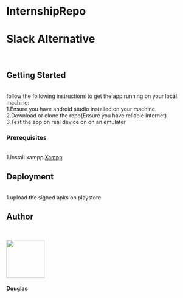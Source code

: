 # InternshipRepo
<h1>Slack Alternative</h1>
</br>
<h2>Getting Started</h2>
</br>
follow the following instructions to get the app running on your local machine:<br>
1.Ensure you have android studio installed on your machine</br>
2.Download or clone the repo(Ensure you have reliable internet)</br>
3.Test the app on real device on on an emulater</br>
<h3>Prerequisites</h3></br>
1.Install xampp <a href="https://www.apachefriends.org/download.html">Xampp</a></br>
<h2>Deployment</h2></br>
1.upload the signed apks on playstore </br>
<h2>Author</h2></br>



 <img src="../master/new/author.png?raw=true" width="100" height="100" align="middle"/></br>
     
<h4>Douglas</h4>
